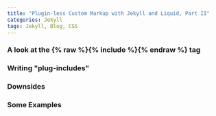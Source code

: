 ```yaml
---
title: "Plugin-less Custom Markup with Jekyll and Liquid, Part II"
categories: Jekyll
tags: Jekyll, Blog, CSS
---
```


### A look at the {% raw %}{% include %}{% endraw %} tag

### Writing "plug-includes"

### Downsides

### Some Examples
